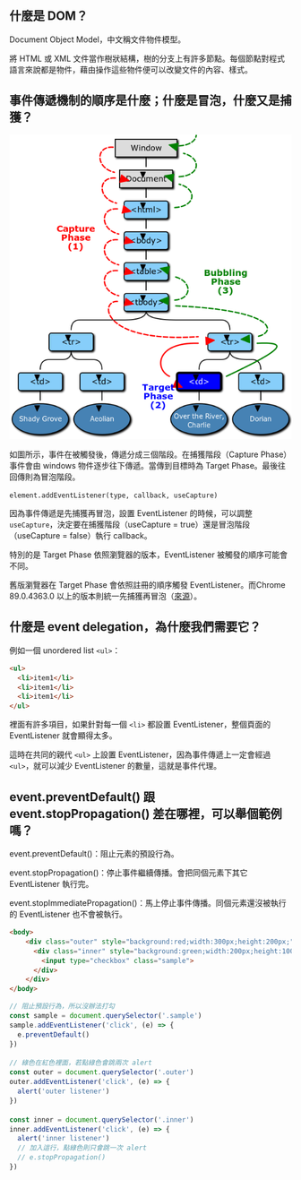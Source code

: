 ## 什麼是 DOM？

Document Object Model，中文稱文件物件模型。

將 HTML 或 XML 文件當作樹狀結構，樹的分支上有許多節點。每個節點對程式語言來說都是物件，藉由操作這些物件便可以改變文件的內容、樣式。

## 事件傳遞機制的順序是什麼；什麼是冒泡，什麼又是捕獲？

![event delegation](./event_delegation.png)

如圖所示，事件在被觸發後，傳遞分成三個階段。在捕獲階段（Capture Phase）事件會由 windows 物件逐步往下傳遞。當傳到目標時為 Target Phase。最後往回傳則為冒泡階段。

`element.addEventListener(type, callback, useCapture)`

因為事件傳遞是先捕獲再冒泡，設置 EventListener 的時候，可以調整 `useCapture`，決定要在捕獲階段（useCapture = true）還是冒泡階段（useCapture = false）執行 callback。

特別的是 Target Phase 依照瀏覽器的版本，EventListener 被觸發的順序可能會不同。

舊版瀏覽器在 Target Phase 會依照註冊的順序觸發 EventListener。而Chrome 89.0.4363.0 以上的版本則統一先捕獲再冒泡（[來源](https://juejin.cn/post/6965682915141386254)）。

## 什麼是 event delegation，為什麼我們需要它？

例如一個 unordered list `<ul>`：

```html
<ul>
  <li>item1</li>
  <li>item1</li>
  <li>item1</li>
</ul>
```

裡面有許多項目，如果針對每一個 `<li>` 都設置 EventListener，整個頁面的 EventListener 就會顯得太多。

這時在共同的親代 `<ul>` 上設置 EventListener，因為事件傳遞上一定會經過 `<ul>`，就可以減少 EventListener 的數量，這就是事件代理。

## event.preventDefault() 跟 event.stopPropagation() 差在哪裡，可以舉個範例嗎？

event.preventDefault()：阻止元素的預設行為。

event.stopPropagation()：停止事件繼續傳播。會把同個元素下其它 EventListener 執行完。

event.stopImmediatePropagation()：馬上停止事件傳播。同個元素還沒被執行的 EventListener 也不會被執行。

```html
<body>
    <div class="outer" style="background:red;width:300px;height:200px;">outer
      <div class="inner" style="background:green;width:200px;height:100px;">inner
        <input type="checkbox" class="sample">
      </div>
    </div>
</body>
```

```JavaScript
// 阻止預設行為，所以沒辦法打勾
const sample = document.querySelector('.sample')
sample.addEventListener('click', (e) => {
  e.preventDefault()
})

// 綠色在紅色裡面，若點綠色會跳兩次 alert
const outer = document.querySelector('.outer')
outer.addEventListener('click', (e) => {
  alert('outer listener')
})

const inner = document.querySelector('.inner')
inner.addEventListener('click', (e) => {
  alert('inner listener')
  // 加入這行，點綠色則只會跳一次 alert
  // e.stopPropagation()
})
```
